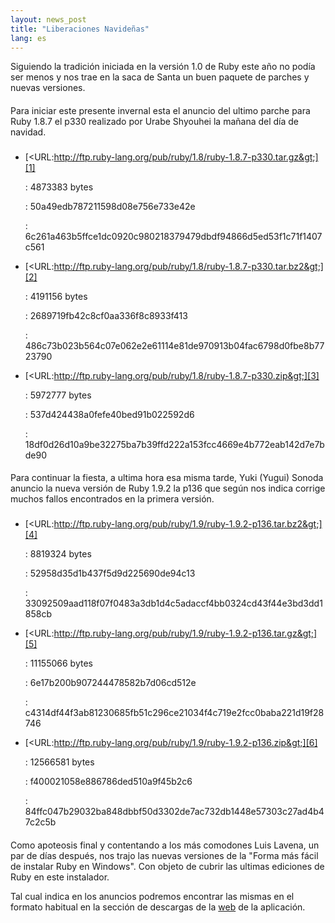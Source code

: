 ```yaml
---
layout: news_post
title: "﻿﻿Liberaciones Navideñas"
lang: es
---
```


Siguiendo la tradición iniciada en la versión 1.0 de Ruby este año no
podía ser menos y nos trae en la saca de Santa un buen paquete de
parches y nuevas versiones.

#### 

Para iniciar este presente invernal esta el anuncio del ultimo parche
para Ruby 1.8.7 el p330 realizado por ﻿Urabe Shyouhei la mañana del día
de navidad.

### 

* [&lt;URL:http://ftp.ruby-lang.org/pub/ruby/1.8/ruby-1.8.7-p330.tar.gz&gt;][1]
  
  : 4873383 bytes
  
  
  : 50a49edb787211598d08e756e733e42e
  
  
  : 6c261a463b5ffce1dc0920c980218379479dbdf94866d5ed53f1c71f1407c561

* [&lt;URL:http://ftp.ruby-lang.org/pub/ruby/1.8/ruby-1.8.7-p330.tar.bz2&gt;][2]
  
  : 4191156 bytes
  
  
  : 2689719fb42c8cf0aa336f8c8933f413
  
  
  : 486c73b023b564c07e062e2e61114e81de970913b04fac6798d0fbe8b7723790

* [&lt;URL:http://ftp.ruby-lang.org/pub/ruby/1.8/ruby-1.8.7-p330.zip&gt;][3]
  
  : 5972777 bytes
  
  
  : 537d424438a0fefe40bed91b022592d6
  
  
  : 18df0d26d10a9be32275ba7b39ffd222a153fcc4669e4b772eab142d7e7bde90

#### 

Para continuar la fiesta, a ultima hora esa misma tarde, ﻿﻿Yuki (Yugui)
Sonoda anuncio la nueva versión de Ruby 1.9.2 la p136 que según nos
indica corrige muchos fallos encontrados en la primera versión.

### 

* [&lt;URL:http://ftp.ruby-lang.org/pub/ruby/1.9/ruby-1.9.2-p136.tar.bz2&gt;][4]
  
  : 8819324 bytes
  
  
  : 52958d35d1b437f5d9d225690de94c13
  
  
  : 33092509aad118f07f0483a3db1d4c5adaccf4bb0324cd43f44e3bd3dd1858cb

* [&lt;URL:http://ftp.ruby-lang.org/pub/ruby/1.9/ruby-1.9.2-p136.tar.gz&gt;][5]
  
  : 11155066 bytes
  
  
  : 6e17b200b907244478582b7d06cd512e
  
  
  : c4314df44f3ab81230685fb51c296ce21034f4c719e2fcc0baba221d19f28746

* [&lt;URL:http://ftp.ruby-lang.org/pub/ruby/1.9/ruby-1.9.2-p136.zip&gt;][6]
  
  : 12566581 bytes
  
  
  : f400021058e886786ded510a9f45b2c6
  
  
  : 84ffc047b29032ba848dbbf50d3302de7ac732db1448e57303c27ad4b47c2c5b

#### 

Como apoteosis final y contentando a los más comodones ﻿Luis Lavena, un
par de días después, nos trajo las nuevas versiones de la \"Forma más
fácil de instalar Ruby en Windows\". Con objeto de cubrir las ultimas
ediciones de Ruby en este instalador.

Tal cual indica en los anuncios podremos encontrar las mismas en el
formato habitual en la sección de descargas de la [web][7] de la
aplicación.



[1]: http://ftp.ruby-lang.org/pub/ruby/1.8/ruby-1.8.7-p330.tar.gz 
[2]: http://ftp.ruby-lang.org/pub/ruby/1.8/ruby-1.8.7-p330.tar.bz2 
[3]: http://ftp.ruby-lang.org/pub/ruby/1.8/ruby-1.8.7-p330.zip 
[4]: http://ftp.ruby-lang.org/pub/ruby/1.9/ruby-1.9.2-p136.tar.bz2 
[5]: http://ftp.ruby-lang.org/pub/ruby/1.9/ruby-1.9.2-p136.tar.gz 
[6]: http://ftp.ruby-lang.org/pub/ruby/1.9/ruby-1.9.2-p136.zip 
[7]: http://rubyinstaller.org/downloads 

